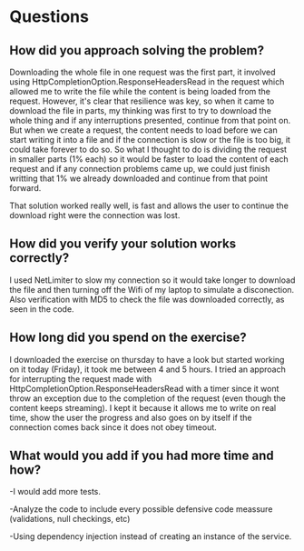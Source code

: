 # Questions

## How did you approach solving the problem?
Downloading the whole file in one request was the first part, it involved using HttpCompletionOption.ResponseHeadersRead in the request which allowed me to write the file while the content is being loaded from the request.
However, it's clear that resilience was key, so when it came to download the file in parts, my thinking was first to try to download the whole thing and if any interruptions presented, continue from that point on. But when we create a request, the content needs to load before we can start writing it into a file and if the connection is slow or the file is too big, it could take forever to do so. So what I thought to do is dividing the request in smaller parts (1% each) so it would be faster to load the content of each request and if any connection problems came up, we could just finish writting that 1% we already downloaded and continue from that point forward.

That solution worked really well, is fast and allows the user to continue the download right were the connection was lost.


## How did you verify your solution works correctly?
I used NetLimiter to slow my connection so it would take longer to download the file and then turning off the Wifi of my laptop to simulate a disconection.
Also verification with MD5 to check the file was downloaded correctly, as seen in the code.

## How long did you spend on the exercise?
I downloaded the exercise on thursday to have a look but started working on it today (Friday), it took me between 4 and 5 hours. I tried an approach for interrupting the request made with HttpCompletionOption.ResponseHeadersRead with a timer since it wont throw an exception due to the completion of the request (even though the content keeps streaming). I kept it because it allows me to write on real time, show the user the progress and also goes on by itself if the connection comes back since it does not obey timeout.


## What would you add if you had more time and how?
-I would add more tests. 

-Analyze the code to include every possible defensive code meassure (validations, null checkings, etc)

-Using dependency injection instead of creating an instance of the service.



